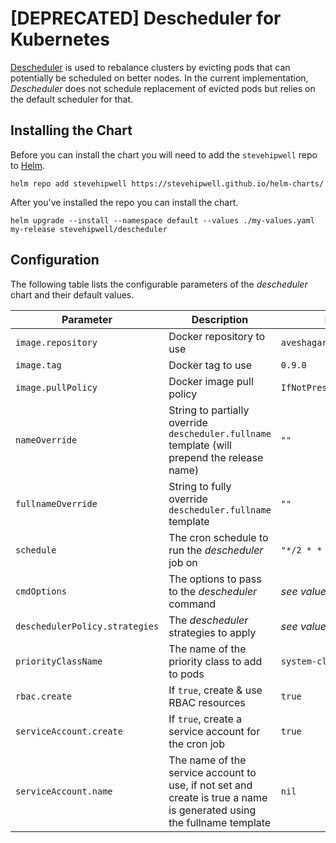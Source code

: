 # [DEPRECATED] Descheduler for Kubernetes

[Descheduler](https://github.com/kubernetes-sigs/descheduler/) is used to rebalance clusters by evicting pods that can potentially be scheduled on better nodes. In the current implementation, _Descheduler_ does not schedule replacement of evicted pods but relies on the default scheduler for that.

## Installing the Chart

Before you can install the chart you will need to add the `stevehipwell` repo to [Helm](https://helm.sh/).

```shell
helm repo add stevehipwell https://stevehipwell.github.io/helm-charts/
```

After you've installed the repo you can install the chart.

```shell
helm upgrade --install --namespace default --values ./my-values.yaml my-release stevehipwell/descheduler
```

## Configuration

The following table lists the configurable parameters of the _descheduler_ chart and their default values.

| Parameter                      | Description                                                                                                           | Default                    |
| ------------------------------ | --------------------------------------------------------------------------------------------------------------------- | -------------------------- |
| `image.repository`             | Docker repository to use                                                                                              | `aveshagarwal/descheduler` |
| `image.tag`                    | Docker tag to use                                                                                                     | `0.9.0`                    |
| `image.pullPolicy`             | Docker image pull policy                                                                                              | `IfNotPresent`             |
| `nameOverride`                 | String to partially override `descheduler.fullname` template (will prepend the release name)                          | `""`                       |
| `fullnameOverride`             | String to fully override `descheduler.fullname` template                                                              | `""`                       |
| `schedule`                     | The cron schedule to run the _descheduler_ job on                                                                     | `"*/2 * * * *"`            |
| `cmdOptions`                   | The options to pass to the _descheduler_ command                                                                      | _see values.yaml_          |
| `deschedulerPolicy.strategies` | The _descheduler_ strategies to apply                                                                                 | _see values.yaml_          |
| `priorityClassName`            | The name of the priority class to add to pods                                                                         | `system-cluster-critical`  |
| `rbac.create`                  | If `true`, create & use RBAC resources                                                                                | `true`                     |
| `serviceAccount.create`        | If `true`, create a service account for the cron job                                                                  | `true`                     |
| `serviceAccount.name`          | The name of the service account to use, if not set and create is true a name is generated using the fullname template | `nil`                      |
